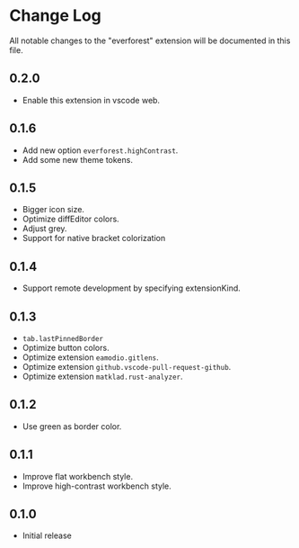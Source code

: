 # Change Log

All notable changes to the "everforest" extension will be documented in this file.

## 0.2.0

- Enable this extension in vscode web.

## 0.1.6

- Add new option `everforest.highContrast`.
- Add some new theme tokens.

## 0.1.5

- Bigger icon size.
- Optimize diffEditor colors.
- Adjust grey.
- Support for native bracket colorization

## 0.1.4

- Support remote development by specifying extensionKind.

## 0.1.3

- `tab.lastPinnedBorder`
- Optimize button colors.
- Optimize extension `eamodio.gitlens`.
- Optimize extension `github.vscode-pull-request-github`.
- Optimize extension `matklad.rust-analyzer`.

## 0.1.2

- Use green as border color.

## 0.1.1

- Improve flat workbench style.
- Improve high-contrast workbench style.

## 0.1.0

- Initial release
